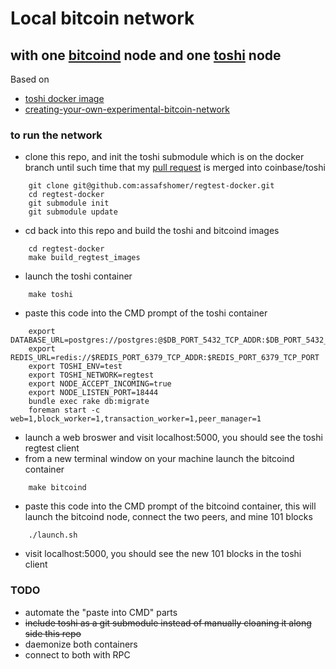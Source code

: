 # Local bitcoin network 
## with one [bitcoind](https://en.bitcoin.it/wiki/Bitcoind) node and one [toshi](https://toshi.io) node
Based on 
- [toshi docker image](http://www.soroushjp.com/2014/10/15/deploying-your-own-toshi-api-bitcoin-node-using-coreos-docker-aws/)
- [creating-your-own-experimental-bitcoin-network](http://geraldkaszuba.com/creating-your-own-experimental-bitcoin-network/)

### to run the network
- clone this repo, and init the toshi submodule which is on the docker branch until such time that my [pull request](https://github.com/coinbase/toshi/pull/131) is merged into coinbase/toshi
```Batchfile
	git clone git@github.com:assafshomer/regtest-docker.git 	
	cd regtest-docker
	git submodule init
	git submodule update	
```
- cd back into this repo and build the toshi and bitcoind images
```Batchfile
	cd regtest-docker
	make build_regtest_images
```
- launch the toshi container 
```Batchfile
	make toshi
```
- paste this code into the CMD prompt of the toshi container
```Batchfile
	export DATABASE_URL=postgres://postgres:@$DB_PORT_5432_TCP_ADDR:$DB_PORT_5432_TCP_PORT
	export REDIS_URL=redis://$REDIS_PORT_6379_TCP_ADDR:$REDIS_PORT_6379_TCP_PORT
	export TOSHI_ENV=test
	export TOSHI_NETWORK=regtest
	export NODE_ACCEPT_INCOMING=true
	export NODE_LISTEN_PORT=18444
	bundle exec rake db:migrate
	foreman start -c web=1,block_worker=1,transaction_worker=1,peer_manager=1
```
- launch a web broswer and visit localhost:5000, you should see the toshi regtest client
- from a new terminal window on your machine launch the bitcoind container
```Batchfile
	make bitcoind
```
- paste this code into the CMD prompt of the bitcoind container, this will launch the bitcoind node,  connect the two peers, and mine 101 blocks
```Batchfile
	./launch.sh 
```
- visit localhost:5000, you should see the new 101 blocks in the toshi client

### TODO
- automate the "paste into CMD" parts
- ~~include toshi as a git submodule instead of manually cloaning it along side this repo~~
- daemonize both containers
- connect to both with RPC